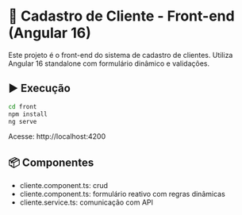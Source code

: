 
# 🧾 Cadastro de Cliente - Front-end (Angular 16)

Este projeto é o front-end do sistema de cadastro de clientes. Utiliza Angular 16 standalone com formulário dinâmico e validações.

## ▶️ Execução

```bash
cd front
npm install
ng serve
```

Acesse: http://localhost:4200

## 📦 Componentes

- cliente.component.ts: crud
- cliente.component.ts: formulário reativo com regras dinâmicas
- cliente.service.ts: comunicação com API
